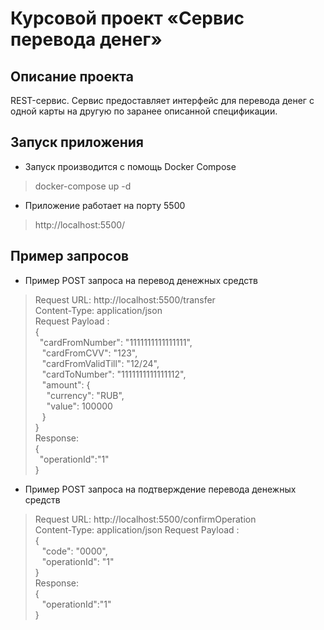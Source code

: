 # Курсовой проект «Сервис перевода денег»
## Описание проекта
REST-сервис. Сервис предоставляет интерфейс для перевода денег с одной карты на другую по заранее описанной спецификации.
## Запуск приложения
* Запуск производится с помощь Docker Compose
> docker-compose up -d

* Приложение работает на порту 5500  
> http://localhost:5500/

 ## Пример запросов

* Пример POST запроса на перевод денежных средств
> Request URL: http://localhost:5500/transfer   
  Content-Type: application/json   
  Request Payload :    
{    
  &ensp;"cardFromNumber": "1111111111111111",   
  &ensp;   "cardFromCVV": "123",   
  &ensp;   "cardFromValidTill": "12/24",   
  &ensp;   "cardToNumber": "1111111111111112",   
  &ensp;   "amount": {   
  &emsp;       "currency": "RUB",   
  &emsp;      "value": 100000   
  &ensp;   }   
}     
Response:  
> {  
> &ensp;"operationId":"1"  
> }

* Пример POST запроса на подтверждение перевода денежных средств
> Request URL: http://localhost:5500/confirmOperation    
Content-Type: application/json 
Request Payload :  
{  
&ensp; "code": "0000",  
&ensp; "operationId": "1"  
}  
Response:  
> {  
> &ensp; "operationId":"1"  
> }
